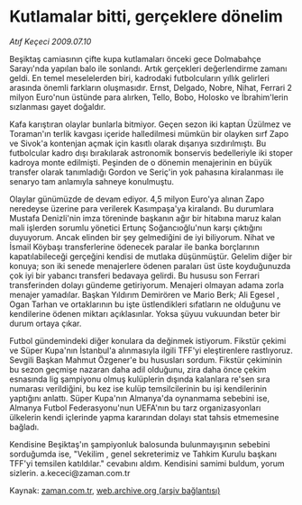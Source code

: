 # Kutlamalar bitti, gerçeklere dönelim

*Atıf Keçeci 2009.07.10*

<tr><td class="metin" colspan="2" style="padding-top: 20px; padding-left: 5px; padding-right: 10px;">Beşiktaş camiasının çifte kupa kutlamaları önceki gece Dolmabahçe Sarayı'nda yapılan balo ile sonlandı. Artık gerçekleri değerlendirme zamanı geldi. En temel meselelerden biri, kadrodaki futbolcuların yıllık gelirleri arasında önemli farkların oluşmasıdır. Ernst, Delgado, Nobre, Nihat, Ferrari 2 milyon Euro'nun üstünde para alırken, Tello, Bobo, Holosko ve İbrahim'lerin sızlanması gayet doğaldır.</td></tr><tr><td class="metin" colspan="2" style="padding-top: 20px; padding-left: 5px; padding-right: 10px;"><p>Kafa karıştıran olaylar bunlarla bitmiyor. Geçen sezon iki kaptan Üzülmez ve Toraman'ın terlik kavgası içeride halledilmesi mümkün bir olayken sırf Zapo ve Sivok'a kontenjan açmak için kasıtlı olarak dışarıya sızdırılmıştı. Bu futbolcular kadro dışı bırakılarak astronomik bonservis bedelleriyle iki stoper kadroya monte edilmişti. Peşinden de o dönemin menajerinin en büyük transfer olarak tanımladığı Gordon ve Seriç'in yok pahasına kiralanması ile senaryo tam anlamıyla sahneye konulmuştu.
<p>Olaylar günümüzde de devam ediyor. 4,5 milyon Euro'ya alınan Zapo neredeyse üzerine para verilerek Kasımpaşa'ya kiralandı. Bu durumlara Mustafa Denizli'nin imza töreninde başkanın ağır bir hitabına maruz kalan mali işlerden sorumlu yönetici Ertunç Soğancıoğlu'nun karşı çıktığını duyuyorum. Ancak elinden bir şey gelmediğini de iyi biliyorum. Nihat ve İsmail Köybaşı transferlerine ödenecek paralar ile banka borçlarının kapatılabileceği gerçeğini kendisi de mutlaka düşünmüştür. Gelelim diğer bir konuya; son iki senede menajerlere ödenen paraları üst üste koyduğunuzda çok iyi bir yabancı transferi bedavaya gelirdi. Bu hususu son Ferrari transferinden dolayı gündeme getiriyorum. Menajeri olmayan adama zorla menajer yamadılar. Başkan Yıldırım Demirören ve Mario Berk; Ali Egesel , Ogan Tarhan ve ortaklarının bu işte üstlendikleri sıfatların ne olduğunu ve kendilerine ödenen miktarı açıklasınlar. Yoksa şüyuu vukuundan beter bir durum ortaya çıkar.
<p>Futbol gündemindeki diğer konulara da değinmek istiyorum. Fikstür çekimi ve Süper Kupa'nın İstanbul'a alınmasıyla ilgili TFF'yi eleştirenlere rastlıyoruz. Sevgili Başkan Mahmut Özgener'e bu hususları sordum. Fikstür çekiminin bu sezon geçmişe nazaran daha adil olduğunu, zira daha önce çekim esnasında lig şampiyonu olmuş kulüplerin dışında kalanlara re'sen sıra numarası verildiğini, bu kez ise kulüp temsilcilerinin bu işi kendilerinin yaptığını anlattı. Süper Kupa'nın Almanya'da oynanmama sebebini ise, Almanya Futbol Federasyonu'nun UEFA'nın bu tarz organizasyonları ülkelerin kendi içlerinde yapma kararından dolayı stat tahsis etmemesine bağladı.
<p>Kendisine Beşiktaş'ın şampiyonluk balosunda bulunmayışının sebebini sorduğumda ise, "Vekilim , genel sekreterimiz ve Tahkim Kurulu başkanı TFF'yi temsilen katıldılar." cevabını aldım. Kendisini samimi buldum, yorum sizlerin. a.kececi@zaman.com.tr<br/></p></p></p></p></td></tr>

Kaynak: [zaman.com.tr](http://zaman.com.tr/yazar.do?yazino=867899), [web.archive.org (arşiv bağlantısı)](http://web.archive.org/web/20090923095956/http://www.zaman.com.tr:80/yazar.do?yazino=867899)
